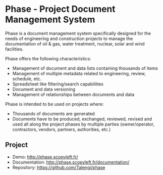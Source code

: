 Phase - Project Document Management System
==========================================

Phase is a document management system specifically designed for the needs of engineering and construction projects to manage the documentation of oil & gas, water treatment, nuclear, solar and wind facilities.

Phase offers the following characteristics:

* Management of document and data lists containing thousands of items
* Management of multiple metadata related to engineering, review, schedule, etc.
* Spreadsheet like filtering/search capabilities 
* Document and data versioning
* Management of relationships between documents and data

Phase is intended to be used on projects where:

* Thousands of documents are generated 
* Documents have to be produced, exchanged, reviewed, revised and used all along the project phases by multiple parties (owner/operator, contractors, vendors, partners, authorities, etc.)


Project
-------

* Demo: http://phase.scopyleft.fr/
* Documentation: http://phase.scopyleft.fr/documentation/
* Repository: https://github.com/Talengi/phase
